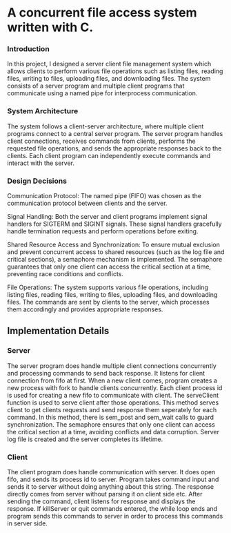# A concurrent file access system written with C.

### Introduction 
In this project, I designed a server client file management system which
allows clients to perform various file operations such as listing files, reading
files, writing to files, uploading files, and downloading files. The system
consists of a server program and multiple client programs that communicate
using a named pipe for interprocess communication.

### System Architecture

The system follows a client-server architecture, where multiple client
programs connect to a central server program. The server program handles
client connections, receives commands from clients, performs the requested
file operations, and sends the appropriate responses back to the clients.
Each client program can independently execute commands and interact with
the server.

### Design Decisions

Communication Protocol: The named pipe (FIFO) was chosen as the
communication protocol between clients and the server.

Signal Handling: Both the server and client programs implement signal
handlers for SIGTERM and SIGINT signals. These signal handlers gracefully
handle termination requests and perform operations before exiting.

Shared Resource Access and Synchronization: To ensure mutual exclusion
and prevent concurrent access to shared resources (such as the log file and
critical sections), a semaphore mechanism is implemented. The semaphore
guarantees that only one client can access the critical section at a time,
preventing race conditions and conflicts.

File Operations: The system supports various file operations, including listing
files, reading files, writing to files, uploading files, and downloading files. The
commands are sent by clients to the server, which processes them
accordingly and provides appropriate responses.

## Implementation Details

### Server
The server program does handle multiple client connections
concurrently and processing commands to send back response.
It listens for client connection from fifo at first.
When a new client comes, program creates a new process with fork to
handle clients concurrently.
Each client process id is used for creating a new fifo to communicate with
client.
The serveClient function is used to serve client after those operations. This
method serves client to get clients requests and send response them
seperately for each command. In this method, there is sem_post and
sem_wait calls to guard synchronization. The semaphore ensures that only
one client can access the critical section at a time, avoiding conflicts and
data corruption.
Server log file is created and the server completes its lifetime.

### Client

The client program does handle communication with server. It does
open fifo, and sends its process id to server.
Program takes command input and sends it to server without doing anything
about this string. The response directly comes from server without parsing it
on client side etc.
After sending the command, client listens for response and displays the
response.
If killServer or quit commands entered, the while loop ends and program
sends this commands to server in order to process this commands in server
side.





